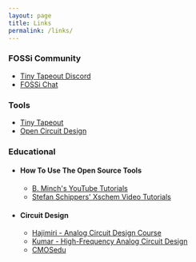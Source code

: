 ```yaml
---
layout: page
title: Links 
permalink: /links/
---
```


### FOSSi Community ###

- [Tiny Tapeout Discord](https://discord.gg/vGtsMwB2)  
- [FOSSi Chat](https://element.fossi-chat.org/)  

### Tools ###

- [Tiny Tapeout](https://tinytapeout.com/)  
- [Open Circuit Design](https://opencircuitdesign.com/)  

### Educational ###

- #### How To Use The Open Source Tools ####

  - [B. Minch's YouTube Tutorials](https://www.youtube.com/watch?v=bm3l21ExLOY&list=PLgsDG5BJZpBTEUaxjfvYUiMPpUPU_vQpr)  
  - [Stefan Schippers' Xschem Video Tutorials](https://www.youtube.com/watch?v=bYbkz8FXnsQ)  


- #### Circuit Design ####
  - [Hajimiri - Analog Circuit Design Course](https://www.youtube.com/watch?v=403CnTftB4M&list=PLc7Gz02Znph-c2-ssFpRrzYwbzplXfXUT)  
  - [Kumar - High-Frequency Analog Circuit Design](https://www.youtube.com/watch?v=uHjsd4VNOaU&list=PLP-rjhz_nIi7UHSFzysn7LRLh1jSRj9SP)   
  - [CMOSedu](https://cmosedu.com/)  


